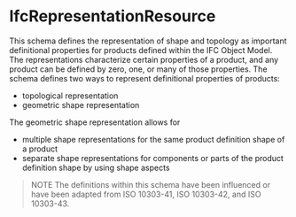 IfcRepresentationResource
=========================

This schema defines the representation of shape and topology as important definitional properties for products defined within the IFC Object Model. The representations characterize certain properties of a product, and any product can be defined by zero, one, or many of those properties. The schema defines two ways to represent definitional properties of products:

* topological representation 
* geometric shape representation 

The geometric shape representation allows for

* multiple shape representations for the same product definition shape of a product 
* separate shape representations for components or parts of the product definition shape by using shape aspects 

> NOTE  The definitions within this schema have been influenced or have been adapted from ISO 10303-41, ISO 10303-42, and ISO 10303-43.
